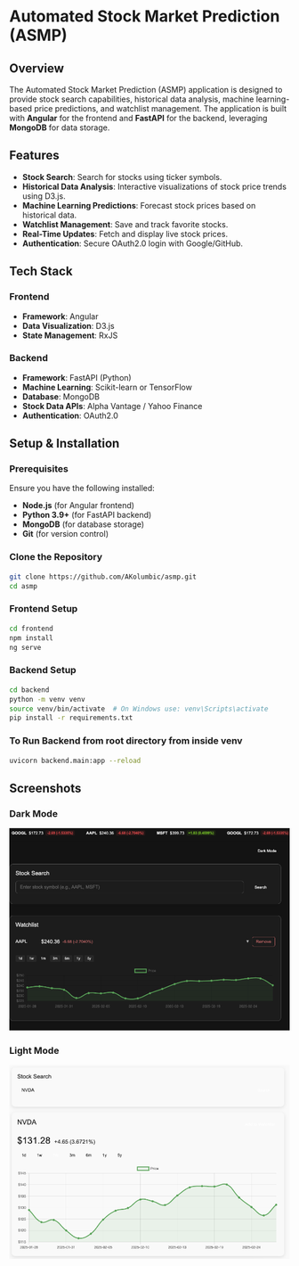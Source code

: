 # Automated Stock Market Prediction (ASMP)

## Overview

The Automated Stock Market Prediction (ASMP) application is designed to provide stock search capabilities, historical data analysis, machine learning-based price predictions, and watchlist management. The application is built with **Angular** for the frontend and **FastAPI** for the backend, leveraging **MongoDB** for data storage.

## Features

- **Stock Search**: Search for stocks using ticker symbols.
- **Historical Data Analysis**: Interactive visualizations of stock price trends using D3.js.
- **Machine Learning Predictions**: Forecast stock prices based on historical data.
- **Watchlist Management**: Save and track favorite stocks.
- **Real-Time Updates**: Fetch and display live stock prices.
- **Authentication**: Secure OAuth2.0 login with Google/GitHub.

## Tech Stack

### Frontend

- **Framework**: Angular
- **Data Visualization**: D3.js
- **State Management**: RxJS

### Backend

- **Framework**: FastAPI (Python)
- **Machine Learning**: Scikit-learn or TensorFlow
- **Database**: MongoDB
- **Stock Data APIs**: Alpha Vantage / Yahoo Finance
- **Authentication**: OAuth2.0

## Setup & Installation

### Prerequisites

Ensure you have the following installed:

- **Node.js** (for Angular frontend)
- **Python 3.9+** (for FastAPI backend)
- **MongoDB** (for database storage)
- **Git** (for version control)

### Clone the Repository

```bash
git clone https://github.com/AKolumbic/asmp.git
cd asmp
```

### Frontend Setup

```bash
cd frontend
npm install
ng serve
```

### Backend Setup

```bash
cd backend
python -m venv venv
source venv/bin/activate  # On Windows use: venv\Scripts\activate
pip install -r requirements.txt
```

### To Run Backend from root directory from inside venv

```bash
uvicorn backend.main:app --reload
```

## Screenshots

### Dark Mode

![Stock Market Prediction Application in Dark Mode](frontend/public/darkmode.png)

### Light Mode

![Stock Market Prediction Application in Light Mode](frontend/public/lightmode.png)
